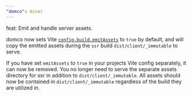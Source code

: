 ```yaml
---
"domco": minor
---
```


feat: Emit and handle server assets.

domco now sets Vite [`config.build.emitAssets`](https://vite.dev/config/build-options.html#build-emitassets) to `true` by default, and will copy the emitted assets during the `ssr` build `dist/client/_immutable` to serve.

If you have set `emitAssets` to `true` in your projects Vite config separately, it can now be removed. You no longer need to serve the separate assets directory for ssr in addition to `dist/client/_immutable`. All assets should now be contained in `dist/client/_immutable` regardless of the build they are utilized in.
